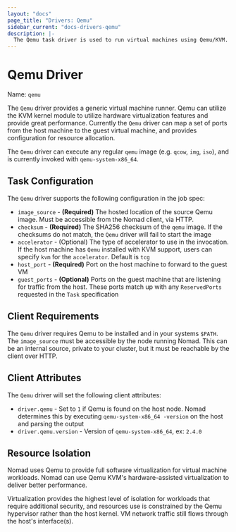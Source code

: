 ```yaml
---
layout: "docs"
page_title: "Drivers: Qemu"
sidebar_current: "docs-drivers-qemu"
description: |-
  The Qemu task driver is used to run virtual machines using Qemu/KVM.
---
```


# Qemu Driver

Name: `qemu`

The `Qemu` driver provides a generic virtual machine runner. Qemu can utilize
the KVM kernel module to utilize hardware virtualization features and provide
great performance. Currently the `Qemu` driver can map a set of ports from the
host machine to the guest virtual machine, and provides configuration for
resource allocation.

The `Qemu` driver can execute any regular `qemu` image (e.g. `qcow`, `img`,
`iso`), and is currently invoked with `qemu-system-x86_64`.

## Task Configuration

The `Qemu` driver supports the following configuration in the job spec:

* `image_source` - **(Required)** The hosted location of the source Qemu image. Must be accessible
from the Nomad client, via HTTP.
* `checksum` - **(Required)** The SHA256 checksum of the `qemu` image. If the
checksums do not match, the `Qemu` driver will fail to start the image
* `accelerator` - (Optional) The type of accelerator to use in the invocation.
 If the host machine has `Qemu` installed with KVM support, users can specify `kvm` for the `accelerator`. Default is `tcg`
* `host_port` - **(Required)** Port on the host machine to forward to the guest
VM
* `guest_ports` - **(Optional)** Ports on the guest machine that are listening for
traffic from the host. These ports match up with any `ReservedPorts` requested
in the `Task` specification

## Client Requirements

The `Qemu` driver requires Qemu to be installed and in your systems `$PATH`.
The `image_source` must be accessible by the node running Nomad. This can be an
internal source, private to your cluster, but it must be reachable by the client
over HTTP.

## Client Attributes

The `Qemu` driver will set the following client attributes:

* `driver.qemu` - Set to `1` if Qemu is found on the host node. Nomad determines
this by executing `qemu-system-x86_64 -version` on the host and parsing the output
* `driver.qemu.version` - Version of `qemu-system-x86_64`, ex: `2.4.0`

## Resource Isolation

Nomad uses Qemu to provide full software virtualization for virtual machine
workloads. Nomad can use Qemu KVM's hardware-assisted virtualization to deliver
better performance.

Virtualization provides the highest level of isolation for workloads that
require additional security, and resources use is constrained by the Qemu
hypervisor rather than the host kernel. VM network traffic still flows through
the host's interface(s).
